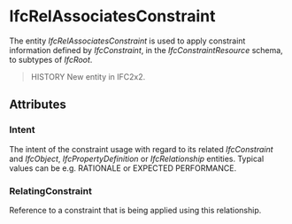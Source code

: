 # IfcRelAssociatesConstraint

The entity _IfcRelAssociatesConstraint_ is used to apply constraint information defined by _IfcConstraint_, in the _IfcConstraintResource_ schema, to subtypes of _IfcRoot_.

> HISTORY  New entity in IFC2x2.

## Attributes

### Intent
The intent of the constraint usage with regard to its related _IfcConstraint_ and _IfcObject_, _IfcPropertyDefinition_ or _IfcRelationship_ entities. Typical values can be e.g. RATIONALE or EXPECTED PERFORMANCE.

### RelatingConstraint
Reference to a constraint that is being applied using this relationship.
